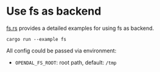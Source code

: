# Use fs as backend

[fs.rs](fs.rs) provides a detailed examples for using fs as backend.

```shell
cargo run --example fs
```

All config could be passed via environment:

- `OPENDAL_FS_ROOT`: root path, default: `/tmp`

